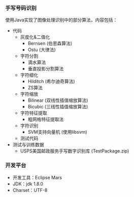 ### 手写号码识别
使用Java实现了图像处理识别中的部分算法，内容包括：</br>

- 代码
    + 灰度化&二值化
        * Bernsen (伯恩森算法)
        * Ostu (大律法)
    + 字符分割
        * 滴水算法
        * 垂直投影分割算法
    + 字符细化
        * Hilditch (希尔迪奇算法)
        * ZS算法
    + 字符缩放
        * Bilinear (双线性插值缩放算法)
        * Bicubic (三线性插值缩放算法)
    + 字符特征提取
        * 粗网格特征提取法
    + 字符识别
        * SVM支持向量机 (使用libsvm)
    + 测试代码
- 测试与训练数据
    + USPS美国邮政服务手写数字识别库 (TestPackage.zip)

### 开发平台

- 开发工具：Eclipse Mars
- JDK：jdk 1.8.0
- Charset：UTF-8